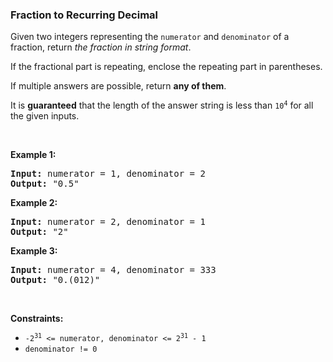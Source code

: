 
<h3>Fraction to Recurring Decimal</h3>
<div><p>Given two integers representing the <code>numerator</code> and <code>denominator</code> of a fraction, return <em>the fraction in string format</em>.</p>
<p>If the fractional part is repeating, enclose the repeating part in parentheses.</p>
<p>If multiple answers are possible, return <strong>any of them</strong>.</p>
<p>It is <strong>guaranteed</strong> that the length of the answer string is less than <code>10<sup>4</sup></code> for all the given inputs.</p>
<p> </p>
<p><strong>Example 1:</strong></p>
<pre><strong>Input:</strong> numerator = 1, denominator = 2
<strong>Output:</strong> "0.5"
</pre>
<p><strong>Example 2:</strong></p>
<pre><strong>Input:</strong> numerator = 2, denominator = 1
<strong>Output:</strong> "2"
</pre>
<p><strong>Example 3:</strong></p>
<pre><strong>Input:</strong> numerator = 4, denominator = 333
<strong>Output:</strong> "0.(012)"
</pre>
<p> </p>
<p><strong>Constraints:</strong></p>
<ul>
<li><code>-2<sup>31</sup> &lt;= numerator, denominator &lt;= 2<sup>31</sup> - 1</code></li>
<li><code>denominator != 0</code></li>
</ul>
</div>
